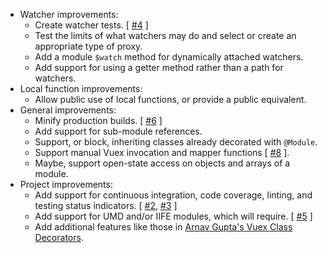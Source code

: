 - Watcher improvements:
    - Create watcher tests. [ [#4](https://github.com/6XGate/decoration-vuex/issues/4) ]
    - Test the limits of what watchers may do and select or create an appropriate type of proxy.
    - Add a module `$watch` method for dynamically attached watchers.
    - Add support for using a getter method rather than a path for watchers.
- Local function improvements:
    - Allow public use of local functions, or provide a public equivalent.
- General improvements:
    - Minify production builds. [ [#6](https://github.com/6XGate/decoration-vuex/issues/6) ]
    - Add support for sub-module references.
    - Support, or block, inheriting classes already decorated with `@Module`.
    - Support manual Vuex invocation and mapper functions [
      [#8](https://github.com/6XGate/decoration-vuex/issues/8) ].
    - Maybe, support open-state access on objects and arrays of a module.
- Project improvements:
    - Add support for continuous integration, code coverage, linting, and testing status indicators. [
      [#2](https://github.com/6XGate/decoration-vuex/issues/2),
      [#3](https://github.com/6XGate/decoration-vuex/issues/3) ]
    - Add support for UMD and/or IIFE modules, which will require. [
      [#5](https://github.com/6XGate/decoration-vuex/issues/5) ]
    - Add additional features like those in
      [Arnav Gupta's Vuex Class Decorators](https://github.com/championswimmer/vuex-module-decorators).
